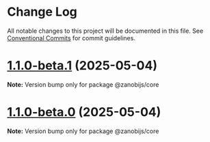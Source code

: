 # Change Log

All notable changes to this project will be documented in this file.
See [Conventional Commits](https://conventionalcommits.org) for commit guidelines.

# [1.1.0-beta.1](https://github.com/devdroide/ZanobiJS/compare/v1.0.2...v1.1.0-beta.1) (2025-05-04)

**Note:** Version bump only for package @zanobijs/core





# [1.1.0-beta.0](https://github.com/devdroide/ZanobiJS/compare/v1.0.2...v1.1.0-beta.0) (2025-05-04)

**Note:** Version bump only for package @zanobijs/core
